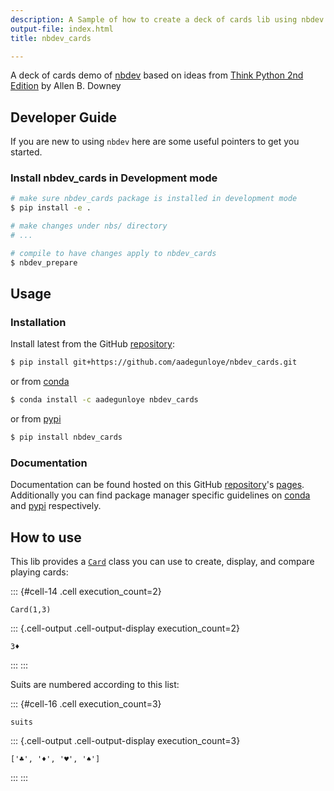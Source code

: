```yaml
---
description: A Sample of how to create a deck of cards lib using nbdev.
output-file: index.html
title: nbdev_cards

---
```




<!-- WARNING: THIS FILE WAS AUTOGENERATED! DO NOT EDIT! -->

A deck of cards demo of [nbdev](https://nbdev.fast.ai) based on ideas from [Think Python 2nd Edition](https://greenteapress.com/wp/think-python-2e/) by Allen B. Downey

## Developer Guide

If you are new to using `nbdev` here are some useful pointers to get you started.

### Install nbdev_cards in Development mode

```sh
# make sure nbdev_cards package is installed in development mode
$ pip install -e .

# make changes under nbs/ directory
# ...

# compile to have changes apply to nbdev_cards
$ nbdev_prepare
```

## Usage

### Installation

Install latest from the GitHub [repository][repo]:

```sh
$ pip install git+https://github.com/aadegunloye/nbdev_cards.git
```

or from [conda][conda]

```sh
$ conda install -c aadegunloye nbdev_cards
```

or from [pypi][pypi]


```sh
$ pip install nbdev_cards
```


[repo]: https://github.com/aadegunloye/nbdev_cards
[docs]: https://aadegunloye.github.io/nbdev_cards/
[pypi]: https://pypi.org/project/nbdev_cards/
[conda]: https://anaconda.org/aadegunloye/nbdev_cards

### Documentation

Documentation can be found hosted on this GitHub [repository][repo]'s [pages][docs]. Additionally you can find package manager specific guidelines on [conda][conda] and [pypi][pypi] respectively.

[repo]: https://github.com/aadegunloye/nbdev_cards
[docs]: https://aadegunloye.github.io/nbdev_cards/
[pypi]: https://pypi.org/project/nbdev_cards/
[conda]: https://anaconda.org/aadegunloye/nbdev_cards

## How to use

This lib provides a [`Card`](https://aadegunloye.github.io/nbdev_cards/card.html#card) class you can use to create, display, and compare playing cards:

::: {#cell-14 .cell execution_count=2}
``` {.python .cell-code}
Card(1,3)
```

::: {.cell-output .cell-output-display execution_count=2}
```
3♦
```
:::
:::


Suits are numbered according to this list:

::: {#cell-16 .cell execution_count=3}
``` {.python .cell-code}
suits
```

::: {.cell-output .cell-output-display execution_count=3}
```
['♣', '♦', '♥', '♠']
```
:::
:::



